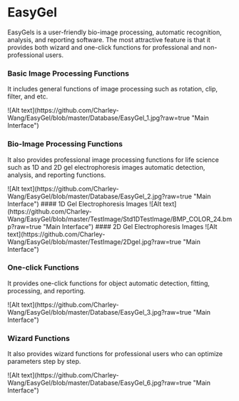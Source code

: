 # EasyGel
EasyGels is a user-friendly bio-image processing, automatic recognition, analysis, and reporting software. 
The most attractive feature is that it provides both wizard and one-click functions for professional and non-professional users.

### Basic Image Processing Functions
<p></p>
It includes general functions of image processing such as rotation, clip, filter, and etc.
<p></p>
![Alt text](https://github.com/Charley-Wang/EasyGel/blob/master/Database/EasyGel_1.jpg?raw=true "Main Interface")

### Bio-Image Processing Functions
<p></p>
It also provides professional image processing functions for life science such as 1D and 2D gel electrophoresis images automatic detection, analysis, and reporting functions.
<p></p>
![Alt text](https://github.com/Charley-Wang/EasyGel/blob/master/Database/EasyGel_2.jpg?raw=true "Main Interface")
#### 1D Gel Electrophoresis Images
![Alt text](https://github.com/Charley-Wang/EasyGel/blob/master/TestImage/Std1DTestImage/BMP_COLOR_24.bmp?raw=true "Main Interface")
#### 2D Gel Electrophoresis Images
![Alt text](https://github.com/Charley-Wang/EasyGel/blob/master/TestImage/2Dgel.jpg?raw=true "Main Interface")

### One-click Functions
<p></p>
It provides one-click functions for object automatic detection, fitting, processing, and reporting. 
<p></p>
![Alt text](https://github.com/Charley-Wang/EasyGel/blob/master/Database/EasyGel_3.jpg?raw=true "Main Interface")

### Wizard Functions
<p></p>
It also provides wizard functions for professional users who can optimize parameters step by step.
<p></p>
![Alt text](https://github.com/Charley-Wang/EasyGel/blob/master/Database/EasyGel_6.jpg?raw=true "Main Interface")
